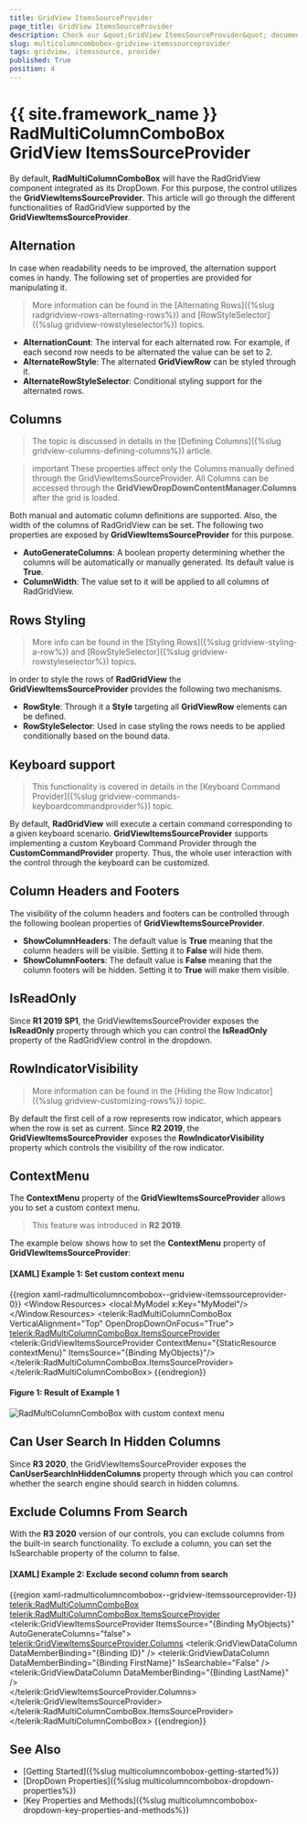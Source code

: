 ```yaml
---
title: GridView ItemsSourceProvider
page_title: GridView ItemsSourceProvider
description: Check our &quot;GridView ItemsSourceProvider&quot; documentation article for the RadMultiColumnComboBox {{ site.framework_name }} control.
slug: multicolumncombobox-gridview-itemssourceprovider
tags: gridview, itemssource, provider
published: True
position: 4
---
```


# {{ site.framework_name }} RadMultiColumnComboBox GridView ItemsSourceProvider

By default, __RadMultiColumnComboBox__ will have the RadGridView component integrated as its DropDown. For this purpose, the control utilizes the __GridViewItemsSourceProvider__.  This article will go through the different functionalities of RadGridView supported by the __GridViewItemsSourceProvider__.

## Alternation

In case when readability needs to be improved, the alternation support comes in handy. The following set of properties are provided for manipulating it.

> More information can be found in the [Alternating Rows]({%slug radgridview-rows-alternating-rows%}) and [RowStyleSelector]({%slug gridview-rowstyleselector%}) topics.

* __AlternationCount__: The interval for each alternated row. For example, if each second row needs to be alternated the value can be set to 2.
* __AlternateRowStyle__: The alternated __GridViewRow__ can be styled through it.
* __AlternateRowStyleSelector__: Conditional styling support for the alternated rows.

## Columns

> The topic is discussed in details in the [Defining Columns]({%slug gridview-columns-defining-columns%}) article.

>important These properties affect only the Columns manually defined through the GridViewItemsSourceProvider. All Columns can be accessed through the __GridViewDropDownContentManager.Columns__ after the grid is loaded.

Both manual and automatic column definitions are supported. Also, the width of the columns of RadGridView can be set. The following two properties are exposed by __GridViewItemsSourceProvider__ for this purpose.

* __AutoGenerateColumns__: A boolean property determining whether the columns will be automatically or manually generated. Its default value is __True__.
* __ColumnWidth__: The value set to it will be applied to all columns of RadGridView.

## Rows Styling

> More info can be found in the [Styling Rows]({%slug gridview-styling-a-row%}) and [RowStyleSelector]({%slug gridview-rowstyleselector%}) topics.

In order to style the rows of __RadGridView__ the __GridViewItemsSourceProvider__ provides the following two mechanisms.

* __RowStyle__: Through it a __Style__ targeting all __GridViewRow__ elements can be defined.
* __RowStyleSelector__: Used in case styling the rows needs to be applied conditionally based on the bound data.

## Keyboard support

> This functionality is covered in details in the [Keyboard Command Provider]({%slug gridview-commands-keyboardcommandprovider%}) topic.

By default, __RadGridView__ will execute a certain command corresponding to a given keyboard scenario. __GridViewItemsSourceProvider__ supports implementing a custom Keyboard Command Provider through the __CustomCommandProvider__ property. Thus, the whole user interaction with the control through the keyboard can be customized.

## Column Headers and Footers

The visibility of the column headers and footers can be controlled through the following boolean properties of __GridViewItemsSourceProvider__. 

* __ShowColumnHeaders__: The default value is __True__ meaning that the column headers will be visible. Setting it to __False__ will hide them.
* __ShowColumnFooters__: The default value is __False__ meaning that the column footers will be hidden. Setting it to __True__ will make them visible.

## IsReadOnly

Since __R1 2019 SP1__, the GridViewItemsSourceProvider exposes the __IsReadOnly__ property through which you can control the __IsReadOnly__ property of the RadGridView control in the dropdown.

## RowIndicatorVisibility

> More information can be found in the [Hiding the Row Indicator]({%slug gridview-customizing-rows%}) topic.

By default the first cell of a row represents row indicator, which appears when the row is set as current. Since __R2 2019__, the __GridViewItemsSourceProvider__ exposes the __RowIndicatorVisibility__ property which controls the visibility of the row indicator.

## ContextMenu

The __ContextMenu__ property of the __GridViewItemsSourceProvider__ allows you to set a custom context menu.

>This feature was introduced in __R2 2019__.

The example below shows how to set the **ContextMenu** property of **GridVIewItemsSourceProvider**:

#### __[XAML] Example 1: Set custom context menu__
{{region xaml-radmulticolumncombobox--gridview-itemssourceprovider-0}}
	<Window.Resources>
        <local:MyModel x:Key="MyModel"/>
        <ContextMenu x:Key="contextMenu">
            <MenuItem Header="Menu item 1" />
            <MenuItem Header="Menu item 2" />
            <Separator />
            <MenuItem Header="Menu item 3" />
        </ContextMenu>
    </Window.Resources>
    <Grid DataContext="{StaticResource MyModel}">
        <telerik:RadMultiColumnComboBox VerticalAlignment="Top" OpenDropDownOnFocus="True">
            <telerik:RadMultiColumnComboBox.ItemsSourceProvider>
                <telerik:GridViewItemsSourceProvider ContextMenu="{StaticResource contextMenu}" ItemsSource="{Binding MyObjects}"/>
            </telerik:RadMultiColumnComboBox.ItemsSourceProvider>
        </telerik:RadMultiColumnComboBox>
    </Grid>
{{endregion}}

#### __Figure 1: Result of Example 1__
![RadMultiColumnComboBox with custom context menu](images/MultiColumnComboBox_GridViewItemsSourceProvider_01.png)

## Can User Search In Hidden Columns

Since __R3 2020__, the GridViewItemsSourceProvider exposes the __CanUserSearchInHiddenColumns__ property through which you can control whether the search engine should search in hidden columns.

## Exclude Columns From Search

With the __R3 2020__ version of our controls, you can exclude columns from the built-in search functionality. To exclude a column, you can set the IsSearchable property of the column to false.

#### __[XAML] Example 2: Exclude second column from search__
{{region xaml-radmulticolumncombobox--gridview-itemssourceprovider-1}}
	<telerik:RadMultiColumnComboBox>
		<telerik:RadMultiColumnComboBox.ItemsSourceProvider>
			<telerik:GridViewItemsSourceProvider ItemsSource="{Binding MyObjects}" AutoGenerateColumns="false">
				<telerik:GridViewItemsSourceProvider.Columns>
					<telerik:GridViewDataColumn DataMemberBinding="{Binding ID}" />
					<telerik:GridViewDataColumn DataMemberBinding="{Binding FirstName}" IsSearchable="False"  /> 
					<telerik:GridViewDataColumn DataMemberBinding="{Binding LastName}" />                       
				</telerik:GridViewItemsSourceProvider.Columns>
			</telerik:GridViewItemsSourceProvider>
		</telerik:RadMultiColumnComboBox.ItemsSourceProvider>
	</telerik:RadMultiColumnComboBox>
{{endregion}}


## See Also  
* [Getting Started]({%slug multicolumncombobox-getting-started%})
* [DropDown Properties]({%slug multicolumncombobox-dropdown-properties%})
* [Key Properties and Methods]({%slug multicolumncombobox-dropdown-key-properties-and-methods%})
